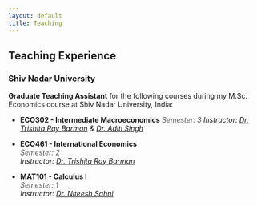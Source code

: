 ```yaml
---
layout: default
title: Teaching
---
```


## Teaching Experience

### Shiv Nadar University
**Graduate Teaching Assistant** for the following courses during my M.Sc. Economics course at Shiv Nadar University, India:

- **ECO302 - Intermediate Macroeconomics**
  <span style="font-style: italic; color: #555;">Semester: 3</span>
  <span style="font-style: italic;">Instructor: [Dr. Trishita Ray Barman](https://snu.edu.in/faculty/trishita-ray-baraman/) & [Dr. Aditi Singh](https://www.aditi-singh.com)</span>
  
- **ECO461 - International Economics**  
  <span style="font-style: italic; color: #555;">Semester: 2</span>  
  <span style="font-style: italic;">Instructor: [Dr. Trishita Ray Barman](https://snu.edu.in/faculty/trishita-ray-baraman/)</span>
  
- **MAT101 - Calculus I**  
  <span style="font-style: italic; color: #555;">Semester: 1</span>  
  <span style="font-style: italic;">Instructor: [Dr. Niteesh Sahni](https://snu.edu.in/faculty/niteesh-sahni/)</span>
